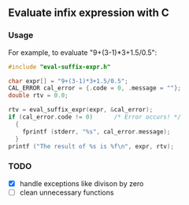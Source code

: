 ## Evaluate infix expression with C

### Usage
For example, to evaluate "9+(3-1)*3+1.5/0.5":

```c
#include "eval-suffix-expr.h"

char expr[] = "9+(3-1)*3+1.5/0.5";
CAL_ERROR cal_error = {.code = 0, .message = ""};
double rtv = 0.0;

rtv = eval_suffix_expr(expr, &cal_error);
if (cal_error.code != 0)      /* Error occurs! */
  {
    fprintf (stderr, "%s", cal_error.message);
  }
printf ("The result of %s is %f\n", expr, rtv);

```

### TODO
- [x] handle exceptions like divison by zero
- [ ] clean unnecessary functions
